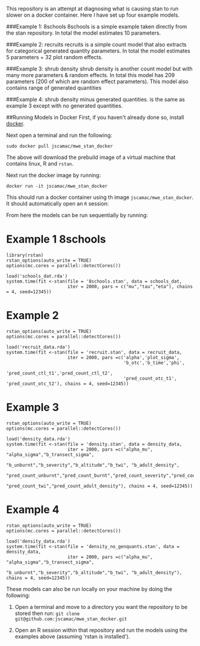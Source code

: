 This repository is an attempt at diagnosing what is causing stan to run slower on a docker container.
Here I have set up four example models.

###Example 1: 8schools
8schools is a simple example taken directly from the stan repository. In total the model estimates 10 parameters.

###Example 2: recruits 
recruits is a simple count model that also extracts for categorical generated quantity parameters. In total the model estimates 5 parameters + 32 plot random effects.

###Example 3: shrub density
shrub density is another count model but with many more parameters & random effects. In total this model has 209 parameters (200 of which are random effect parameters). This model also contains range of generated quantities

###Example 4: shrub density minus generated quantities.
is the same as example 3 except with no generated quantities.

##Running Models in Docker
First, if you haven't already done so, install [docker](https://www.docker.com).

Next open a terminal and run the following:

```
sudo docker pull jscamac/mwe_stan_docker
```
The above will download the prebuild image of a virtual machine that contains linux, R and `rstan`.

Next run the docker image by running:
```
docker run -it jscamac/mwe_stan_docker
```
This should run a docker container using th image `jscamac/mwe_stan_docker`. It should automatically open an `R` session:

From here the models can be run sequentially by running:

# Example 1 8schools
```
library(rstan)
rstan_options(auto_write = TRUE)
options(mc.cores = parallel::detectCores())

load('schools_dat.rda')
system.time(fit <-stan(file = '8schools.stan', data = schools_dat, 
                       iter = 2000, pars = c("mu","tau","eta"), chains = 4, seed=12345))

```

# Example 2
```
rstan_options(auto_write = TRUE)
options(mc.cores = parallel::detectCores())

load('recruit_data.rda')
system.time(fit <-stan(file = 'recruit.stan', data = recruit_data, 
                       iter = 2000, pars =c('alpha','plot_sigma',
                                            'b_otc','b_time','phi',
                                            'pred_count_ctl_t1','pred_count_ctl_t2',
                                            'pred_count_otc_t1', 'pred_count_otc_t2'), chains = 4, seed=12345))
```

# Example 3
```
rstan_options(auto_write = TRUE)
options(mc.cores = parallel::detectCores())

load('density_data.rda')
system.time(fit <-stan(file = 'density.stan', data = density_data, 
                       iter = 2000, pars =c("alpha_mu", "alpha_sigma","b_transect_sigma",
                                            "b_unburnt","b_severity","b_altitude","b_twi", "b_adult_density",
                                            "pred_count_unburnt","pred_count_burnt","pred_count_severity","pred_count_altitude",
                                            "pred_count_twi","pred_count_adult_density"), chains = 4, seed=12345))
```

# Example 4

```
rstan_options(auto_write = TRUE)
options(mc.cores = parallel::detectCores())

load('density_data.rda')
system.time(fit <-stan(file = 'density_no_genquants.stan', data = density_data, 
                       iter = 2000, pars =c("alpha_mu", "alpha_sigma","b_transect_sigma",
                                            "b_unburnt","b_severity","b_altitude","b_twi", "b_adult_density"), chains = 4, seed=12345))
```

These models can also be run locally on your machine by doing the following:

1) Open a terminal and move to a directory you want the repository to be stored then run:
```git clone git@github.com:jscamac/mwe_stan_docker.git```

2) Open an R session within that repository and run the models using the examples above (assuming 'rstan is installed').

